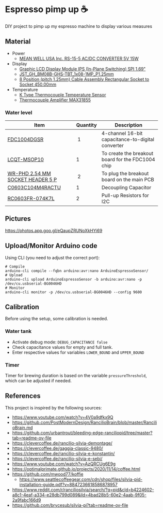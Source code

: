 # Espresso pimp up ☕

DIY project to pimp up my espresso machine to display various measures

## Material

- Power
  - [MEAN WELL USA Inc. RS-15-5 AC/DC CONVERTER 5V 15W](https://www.digikey.ca/en/products/detail/mean-well-usa-inc/RS-15-5/7706168)
- Display
  - [Graphic LCD Display Module IPS (In-Plane Switching) SPI 1.69"](https://www.digikey.com/en/products/detail/seeed-technology-co-ltd/104990802/21526011)
  - [JST_GH_BM08B-GHS-TBT_1x08-1MP_P1.25mm](https://www.digikey.ca/en/products/detail/jst-sales-america-inc/BM08B-GHS-TBT/807852?gclsrc=aw.ds&gad_source=1&gad_campaignid=17336435733&gbraid=0AAAAADrbLli5oEjffKGIz3cFDlZDh-Ygs&gclid=Cj0KCQjwxL7GBhDXARIsAGOcmINM7B4UNUlhyg1x52t5Chnuqm-ZHCf1IbMgfFXe-W2ffWW6o2KoEtoaAo-bEALw_wcB)
  - [8 Position (pitch 1.25mm) Cable Assembly Rectangular Socket to Socket 450.00mm](https://www.digikey.ca/en/products/detail/molex/0151340805/6198210)
- Temperature
  - [K Type Thermocouple Temperature Sensor](https://www.amazon.ca/MECCANIXITY-Thermocouple-Temperature-Sensor-Stainless/dp/B0C998V2DP)
  - [Thermocouple Amplifier MAX31855](https://www.amazon.ca/dp/B00SK8NDAI)

### Water level
| Item | Quantity | Description |
| ---- | -------- | ----------- |
| [FDC1004DGSR](https://www.digikey.ca/en/products/detail/texas-instruments/FDC1004DGSR/5250523) | 1 | 4-channel 16-bit capacitance-to-digital converter |
| [LCQT-MSOP10](https://www.digikey.ca/en/products/detail/aries-electronics/LCQT-MSOP10/4754589) | 1 | To create the breakout board for the FDC1004 chip |
| [WR-PHD 2.54 MM SOCKET HEADER 5 P](https://www.digikey.ca/en/products/detail/w%C3%BCrth-elektronik/61300511821/16608594) | 2 | To plug the breakout board on the main PCB |
| [C0603C104M4RACTU](https://www.digikey.ca/en/products/detail/kemet/C0603C104M4RACTU/411098) | 1 | Decoupling Capacitor |
| [RC0603FR-074K7L](https://www.digikey.ca/en/products/detail/yageo/rc0603fr-074k7l/727212) | 2 | Pull-up Resistors for I2C |

## Pictures

https://photos.app.goo.gl/eQaupZRUNoXkHYi69

## Upload/Monitor Arduino code

Using CLI (you need to adjust the correct port):

```shell
# Compile
arduino-cli compile --fqbn arduino:avr:nano ArduinoEspressoSensor/
# Upload
arduino-cli upload ArduinoEspressoSensor -b arduino:avr:nano -p /dev/cu.usbserial-BG0046HD
# Monitor
arduino-cli monitor -p /dev/cu.usbserial-BG0046HD --config 9600
```

## Calibration

Before using the setup, some calibration is needed.

### Water tank

- Activate debug mode: `DEBUG_CAPACITANCE false`
- Check capacitance values for empty and full tank.
- Enter respective values for variables `LOWER_BOUND` and `UPPER_BOUND`

### Timer

Timer for brewing duration is based on the variable `pressureThreshold`, which can be adjusted if needed.

## References

This project is inspired by the following sources:
- https://www.youtube.com/watch?v=4V0a9dfkx9Q
- https://github.com/PostModernDesign/RancilioBrain/blob/master/RancilioBrain.md
- https://github.com/urbantrout/bleeding-edge-ranciliopid/tree/master?tab=readme-ov-file
- https://clevercoffee.de/rancilio-silvia-demontage/
- https://clevercoffee.de/gaggia-classic-9480/
- https://clevercoffee.de/rancilio-silvia-e-konstantin/
- https://clevercoffee.de/rancilio-silvia-e-sebi/
- https://www.youtube.com/watch?v=AzQRCUg6E9g
- https://optimalprimate.github.io/projects/2020/11/14/coffee.html
- https://github.com/mwood77/koffie
  - https://www.seattlecoffeegear.com/cdn/shop/files/silvia-pid-installation-guide.pdf?v=8847236618586878957
- https://www.reddit.com/r/ranciliosilvia/search/?q=pid&cId=b4224602-a8c1-4eaf-a334-e28db799d089&iId=4bad28b5-60e2-4aab-9f05-2a9fabc166d9
- https://github.com/brycesub/silvia-pi?tab=readme-ov-file
